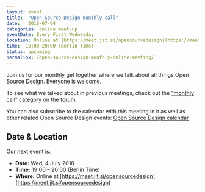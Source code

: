 ```yaml
---
layout: event
title:  "Open Source Design monthly call"
date:   2018-07-04
categories: online meet-up
eventDate: Every First Wednesday
location: Online at [https://meet.jit.si/opensourcedesign](https://meet.jit.si/opensourcedesign)
time:  19:00-20:00 (Berlin Time)
status: upcoming
permalink: /open-source-design-monthly-online-meeting/
---
```


Join us for our monthly get together where we talk about all things Open Source Design. Everyone is welcome.

To see what we talked about in previous meetings, check out the ["monthly call" category on the forum](https://discourse.opensourcedesign.net/c/meta/monthly-call).

You can also subscribe to the calendar with this meeting in it as well as other related Open Source Design events: [Open Source Design calendar](https://cloud.nextcloud.com/index.php/apps/calendar/p/MIFAFLFJADIVX63I/Open-Source-Design)


## Date & Location

Our next event is:

- **Date:** Wed, 4 July 2018
- **Time:** 19:00 – 20:00 (Berlin Time)
- **Where:** Online at [https://meet.jit.si/opensourcedesign](https://meet.jit.si/opensourcedesign)
